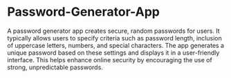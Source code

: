 # Password-Generator-App

A password generator app creates secure, random passwords for users. It typically allows users to specify criteria such as password length, inclusion of uppercase letters, numbers, and special characters. The app generates a unique password based on these settings and displays it in a user-friendly interface. This helps enhance online security by encouraging the use of strong, unpredictable passwords.
